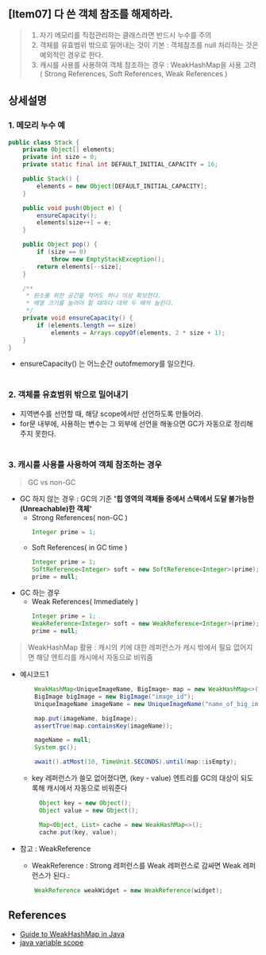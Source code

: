 ## [Item07] 다 쓴 객체 참조를 해제하라.
> 1. 자기 메모리를 직접관리하는 클래스라면 반드시 누수를 주의
> 2. 객체를 유효범위 밖으로 밀어내는 것이 기본 : 객체참조를 null 처리하는 것은 예외적인 경우로 한다.
> 3. 캐시를 사용를 사용하여 객체 참조하는 경우 : WeakHashMap을 사용 고려 ( Strong References, Soft References, Weak References )


## **상세설명**

### 1. 메모리 누수 예
``` java
public class Stack {
    private Object[] elements;
    private int size = 0;
    private static final int DEFAULT_INITIAL_CAPACITY = 16;

    public Stack() {
        elements = new Object[DEFAULT_INITIAL_CAPACITY];
    }

    public void push(Object e) {
        ensureCapacity();
        elements[size++] = e;
    }

    public Object pop() {
        if (size == 0)
            throw new EmptyStackException();
        return elements[--size];
    }

    /**
     * 원소를 위한 공간을 적어도 하나 이상 확보한다.
     * 배열 크기를 늘려야 할 때마다 대략 두 배씩 늘린다.
     */
    private void ensureCapacity() {
        if (elements.length == size)
            elements = Arrays.copyOf(elements, 2 * size + 1);
    }
}
```
- ensureCapacity() 는 어느순간 outofmemory를 일으킨다.
</br></br>

### 2. 객체를 유효범위 밖으로 밀어내기

- 지역변수를 선언할 때, 해당 scope에서만 선언하도록 만들어라.
- for문 내부에, 사용하는 변수는 그 외부에 선언을 해놓으면 GC가 자동으로 정리해주지 못한다.
</br></br>

### 3. 캐시를 사용를 사용하여 객체 참조하는 경우
> GC vs non-GC
- GC 하지 않는 경우 : GC의 기준 **'힙 영역의 객체들 중에서 스택에서 도달 불가능한(Unreachable)한 객체'**
  - Strong References( non-GC )
      ``` java
      Integer prime = 1;
      ```
  - Soft References( in GC time )
      ``` java
      Integer prime = 1;  
      SoftReference<Integer> soft = new SoftReference<Integer>(prime); 
      prime = null;
      ```
- GC 하는 경우
  - Weak References( Immediately )
      ``` java
      Integer prime = 1;  
      WeakReference<Integer> soft = new WeakReference<Integer>(prime); 
      prime = null;
      ```
> WeakHashMap 활용 : 캐시의 키에 대한 레퍼런스가 캐시 밖에서 필요 없어지면 해당 엔트리를 캐시에서 자동으로 비워줌
- 예시코드1
    ``` java
	    WeakHashMap<UniqueImageName, BigImage> map = new WeakHashMap<>();
	    BigImage bigImage = new BigImage("image_id");
	    UniqueImageName imageName = new UniqueImageName("name_of_big_image");

	    map.put(imageName, bigImage);
	    assertTrue(map.containsKey(imageName));

	    mageName = null;
	    System.gc();

	    await().atMost(10, TimeUnit.SECONDS).until(map::isEmpty);
    ``` 
 
	- key 레퍼런스가 쓸모 없어졌다면, (key - value) 엔트리를 GC의 대상이 되도록해 캐시에서 자동으로 비워준다
	  ``` java  
		Object key = new Object();
		Object value = new Object();

		Map<Object, List> cache = new WeakHashMap<>();
		cache.put(key, value);
	  ```
- 참고 : WeakReference
  -  WeakReference : Strong 레퍼런스를 Weak 레퍼런스로 감싸면 Weak 레퍼런스가 된다.:
	``` java
		WeakReference weakWidget = new WeakReference(widget);
	``` 

## References

- [Guide to WeakHashMap in Java]( https://www.baeldung.com/java-weakhashmap )
- [java variable scope](https://www.geeksforgeeks.org/variable-scope-in-java/)
